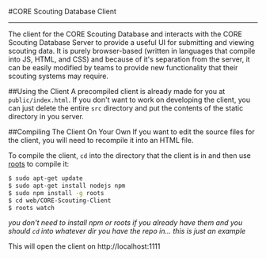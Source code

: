 #CORE Scouting Database Client

---------

The client for the CORE Scouting Database and interacts with the CORE Scouting Database Server to provide a useful UI for submitting and viewing scouting data. It is purely browser-based (written in languages that compile into JS, HTML, and CSS) and because of it's separation from the server, it can be easily modified by teams to provide new functionality that their scouting systems may require.

##Using the Client
A precompiled client is already made for you at `public/index.html`. If you don't want to work on developing the client, you can just delete the entire `src` directory and put the contents of the static directory in you server.

##Compiling The Client On Your Own
If you want to edit the source files for the client, you will need to recompile it into an HTML file.

To compile the client, `cd` into the directory that the client is in and then use [roots](http://roots.cx) to compile it:
```bash
$ sudo apt-get update
$ sudo apt-get install nodejs npm
$ sudo npm install -g roots
$ cd web/CORE-Scouting-Client
$ roots watch
```
*you don't need to install npm or roots if you already have them and you should `cd` into whatever dir you have the repo in... this is just an example*

This will open the client on http://localhost:1111 